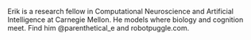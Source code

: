 Erik is a research fellow in Computational Neuroscience and Artificial Intelligence at Carnegie Mellon. He models where biology and cognition meet. Find him @parenthetical_e and robotpuggle.com.
